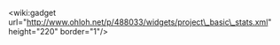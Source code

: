 &lt;wiki:gadget url="http://www.ohloh.net/p/488033/widgets/project\_basic\_stats.xml" height="220" border="1"/&gt;